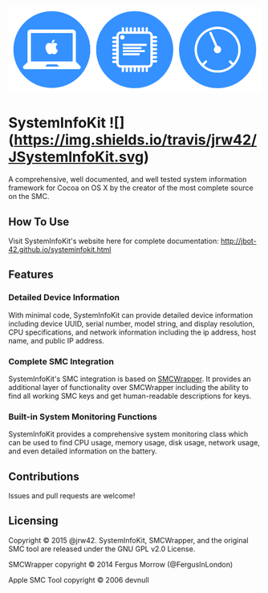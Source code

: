 ![Logo](/Icon.png)

# SystemInfoKit ![] (https://img.shields.io/travis/jrw42/JSystemInfoKit.svg)
A comprehensive, well documented, and well tested system information framework for Cocoa on OS X by the creator of the most complete source on the SMC. 

## How To Use

Visit SystemInfoKit's website here for complete documentation: http://jbot-42.github.io/systeminfokit.html

## Features

### Detailed Device Information

With minimal code, SystemInfoKit can provide detailed device information including device UUID, serial number, model string, and display resolution, CPU specifications, and network information including the ip address, host name, and public IP address.

### Complete SMC Integration

SystemInfoKit's SMC integration is based on [SMCWrapper](https://github.com/FergusInLondon/SMCWrapper). It provides an additional layer of functionality over SMCWrapper including the ability to find all working SMC keys and get human-readable descriptions for keys.

### Built-in System Monitoring Functions

SystemInfoKit provides a comprehensive system monitoring class which can be used to find CPU usage, memory usage, disk usage, network usage, and even detailed information on the battery.

## Contributions

Issues and pull requests are welcome!

## Licensing

Copyright © 2015 @jrw42.
SystemInfoKit, SMCWrapper, and the original SMC tool are released under the GNU GPL v2.0 License.



SMCWrapper copyright © 2014 Fergus Morrow (@FergusInLondon)

Apple SMC Tool copyright © 2006 devnull 

